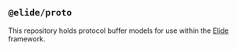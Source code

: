 
## `@elide/proto`

This repository holds protocol buffer models for use within the [Elide](https://github.com/elide-dev) framework.

